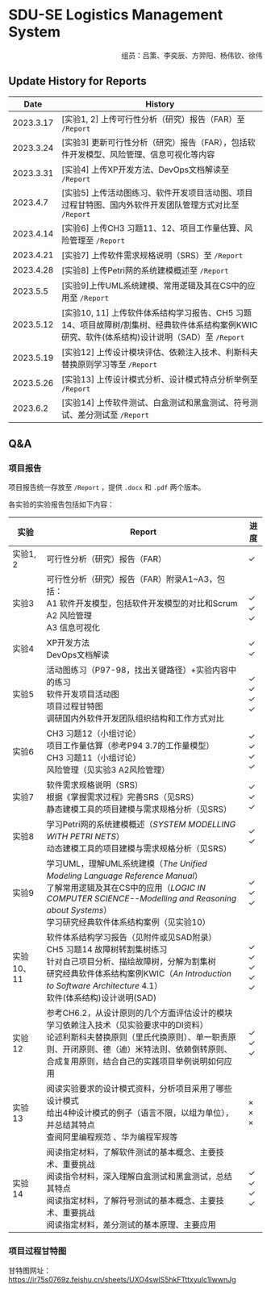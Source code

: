 # SDU-SE	Logistics Management System

<p align="right">组员：吕策、李奕辰、方羿阳、杨伟钦、徐伟</p>



## Update History for Reports

| Date      | History                                                      |
| --------- | ------------------------------------------------------------ |
| 2023.3.17 | [实验1, 2] 上传可行性分析（研究）报告（FAR）至 `/Report`     |
| 2023.3.24 | [实验3] 更新可行性分析（研究）报告（FAR），包括软件开发模型、风险管理、信息可视化等内容 |
| 2023.3.31 | [实验4] 上传XP开发方法、DevOps文档解读至 `/Report`           |
| 2023.4.7  | [实验5] 上传活动图练习、软件开发项目活动图、项目过程甘特图、国内外软件开发团队管理方式对比至 `/Report` |
| 2023.4.14 | [实验6] 上传CH3 习题11、12、项目工作量估算、风险管理至 `/Report` |
| 2023.4.21 | [实验7] 上传软件需求规格说明（SRS）至 `/Report`              |
| 2023.4.28 | [实验8] 上传Petri网的系统建模概述至 `/Report`                |
| 2023.5.5  | [实验9]上传UML系统建模、常用逻辑及其在CS中的应用至 `/Report` |
| 2023.5.12 | [实验10, 11] 上传软件体系结构学习报告、CH5 习题14、项目故障树/割集树、经典软件体系结构案例KWIC研究、软件(体系结构)设计说明（SAD）至 `/Report` |
| 2023.5.19 | [实验12] 上传设计模块评估、依赖注入技术、利斯科夫替换原则学习等至 `/Report` |
| 2023.5.26 | [实验13] 上传设计模式分析、设计模式特点分析举例至 `/Report`  |
| 2023.6.2  | [实验14] 上传软件测试、白盒测试和黑盒测试、符号测试、差分测试至 `/Report` |



## Q&A

### 项目报告

项目报告统一存放至 `/Report` ，提供 `.docx` 和 `.pdf` 两个版本。

各实验的实验报告包括如下内容：

| 实验       | Report                                                       | 进度                                                         |
| ---------- | ------------------------------------------------------------ | ------------------------------------------------------------ |
| 实验1, 2   | 可行性分析（研究）报告（FAR）                                | $\checkmark$                                                 |
| 实验3      | 可行性分析（研究）报告（FAR）附录A1~A3，包括：<br>A1 软件开发模型，包括软件开发模型的对比和Scrum<br>A2 风险管理<br>A3 信息可视化 | <br>$\checkmark$<br>$\checkmark$<br>$\checkmark$             |
| 实验4      | XP开发方法<br>DevOps文档解读                                 | $\checkmark$<br>$\checkmark$                                 |
| 实验5      | 活动图练习（P97-98，找出关键路径）+实验内容中的练习<br>软件开发项目活动图<br>项目过程甘特图<br>调研国内外软件开发团队组织结构和工作方式对比 | $\checkmark$<br>$\checkmark$<br>$\checkmark$<br>$\checkmark$ |
| 实验6      | CH3 习题12（小组讨论）<br>项目工作量估算（参考P94 3.7的工作量模型）<br>CH3 习题11（小组讨论）<br>风险管理（见实验3 A2风险管理） | $\checkmark$<br>$\checkmark$<br>$\checkmark$<br>$\checkmark$ |
| 实验7      | 软件需求规格说明（SRS）<br>根据《掌握需求过程》完善SRS（见SRS）<br>静态建模工具的项目建模与需求规格分析（见SRS） | $\checkmark$<br>$\checkmark$<br>$\checkmark$                 |
| 实验8      | 学习Petri网的系统建模概述（*SYSTEM MODELLING WITH PETRI NETS*）<br>动态建模工具的项目建模与需求规格分析（见SRS） | $\checkmark$<br>$\checkmark$                                 |
| 实验9      | 学习UML，理解UML系统建模（*The Unified Modeling Language Reference Manual*）<br>了解常用逻辑及其在CS中的应用（*LOGIC IN COMPUTER SCIENCE--Modelling and Reasoning about Systems*）<br>学习研究经典软件体系结构案例（见实验10） | $\checkmark$<br>$\checkmark$<br>$\checkmark$                 |
| 实验10、11 | 软件体系结构学习报告（见附件或见SAD附录）<br>CH5 习题14 故障树转割集树练习<br>针对自己项目分析、描绘故障树，分解为割集树<br>研究经典软件体系结构案例KWIC（*An Introduction to Software Architecture* 4.1）<br>软件(体系结构)设计说明(SAD) | $\checkmark$<br>$\checkmark$<br>$\checkmark$<br>$\checkmark$<br>$\checkmark$ |
| 实验12     | 参考CH6.2，从设计原则的几个方面评估设计的模块<br>学习依赖注入技术（见实验要求中的DI资料）<br>论述利斯科夫替换原则（里氏代换原则）、单一职责原则、开闭原则、德（迪）米特法则、依赖倒转原则、合成复用原则，结合自己的实践项目举例说明如何应用 | $\checkmark$<br>$\checkmark$<br>$\checkmark$                 |
| 实验13     | 阅读实验要求的设计模式资料，分析项目采用了哪些设计模式<br>给出4种设计模式的例子（语言不限，以组为单位），并总结其特点<br>查阅阿里编程规范 、华为编程军规等 | $\times$<br>$\times$<br>$\times$                             |
| 实验14     | 阅读指定材料，了解软件测试的基本概念、主要技术、重要挑战<br>阅读指令材料，深入理解白盒测试和黑盒测试，总结其特点<br>阅读指定材料，了解符号测试的基本概念、主要技术、重要挑战<br>阅读指定材料，差分测试的基本原理、主要应用 | $\checkmark$<br>$\checkmark$<br>$\checkmark$<br>$\checkmark$ |



### 项目过程甘特图

甘特图网址：https://ir75s0769z.feishu.cn/sheets/UXO4swlS5hkFTttxyulc1IwwnJg
